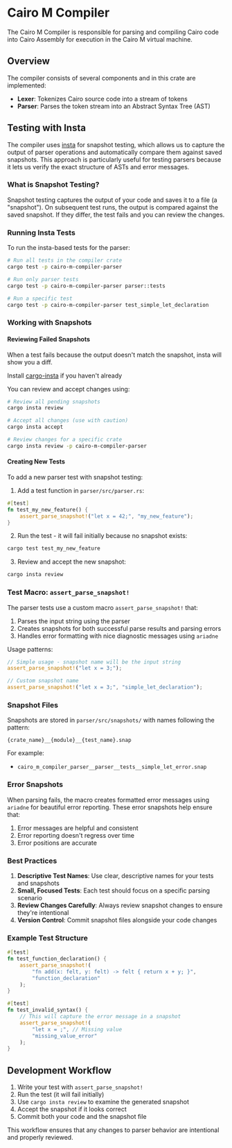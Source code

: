 # Cairo M Compiler

The Cairo M Compiler is responsible for parsing and compiling Cairo code into
Cairo Assembly for execution in the Cairo M virtual machine.

## Overview

The compiler consists of several components and in this crate are implemented:

- **Lexer**: Tokenizes Cairo source code into a stream of tokens
- **Parser**: Parses the token stream into an Abstract Syntax Tree (AST)

## Testing with Insta

The compiler uses [insta](https://insta.rs/) for snapshot testing, which allows
us to capture the output of parser operations and automatically compare them
against saved snapshots. This approach is particularly useful for testing
parsers because it lets us verify the exact structure of ASTs and error
messages.

### What is Snapshot Testing?

Snapshot testing captures the output of your code and saves it to a file (a
"snapshot"). On subsequent test runs, the output is compared against the saved
snapshot. If they differ, the test fails and you can review the changes.

### Running Insta Tests

To run the insta-based tests for the parser:

```bash
# Run all tests in the compiler crate
cargo test -p cairo-m-compiler-parser

# Run only parser tests
cargo test -p cairo-m-compiler-parser parser::tests

# Run a specific test
cargo test -p cairo-m-compiler-parser test_simple_let_declaration
```

### Working with Snapshots

#### Reviewing Failed Snapshots

When a test fails because the output doesn't match the snapshot, insta will show
you a diff.

Install [cargo-insta](https://insta.rs/docs/cli/) if you haven't already

You can review and accept changes using:

```bash
# Review all pending snapshots
cargo insta review

# Accept all changes (use with caution)
cargo insta accept

# Review changes for a specific crate
cargo insta review -p cairo-m-compiler-parser
```

#### Creating New Tests

To add a new parser test with snapshot testing:

1. Add a test function in `parser/src/parser.rs`:

```rust
#[test]
fn test_my_new_feature() {
    assert_parse_snapshot!("let x = 42;", "my_new_feature");
}
```

2. Run the test - it will fail initially because no snapshot exists:

```bash
cargo test test_my_new_feature
```

3. Review and accept the new snapshot:

```bash
cargo insta review
```

### Test Macro: `assert_parse_snapshot!`

The parser tests use a custom macro `assert_parse_snapshot!` that:

1. Parses the input string using the parser
2. Creates snapshots for both successful parse results and parsing errors
3. Handles error formatting with nice diagnostic messages using `ariadne`

Usage patterns:

```rust
// Simple usage - snapshot name will be the input string
assert_parse_snapshot!("let x = 3;");

// Custom snapshot name
assert_parse_snapshot!("let x = 3;", "simple_let_declaration");
```

### Snapshot Files

Snapshots are stored in `parser/src/snapshots/` with names following the
pattern:

```text
{crate_name}__{module}__{test_name}.snap
```

For example:

- `cairo_m_compiler_parser__parser__tests__simple_let_error.snap`

### Error Snapshots

When parsing fails, the macro creates formatted error messages using `ariadne`
for beautiful error reporting. These error snapshots help ensure that:

1. Error messages are helpful and consistent
2. Error reporting doesn't regress over time
3. Error positions are accurate

### Best Practices

1. **Descriptive Test Names**: Use clear, descriptive names for your tests and
   snapshots
2. **Small, Focused Tests**: Each test should focus on a specific parsing
   scenario
3. **Review Changes Carefully**: Always review snapshot changes to ensure
   they're intentional
4. **Version Control**: Commit snapshot files alongside your code changes

### Example Test Structure

```rust
#[test]
fn test_function_declaration() {
    assert_parse_snapshot!(
        "fn add(x: felt, y: felt) -> felt { return x + y; }",
        "function_declaration"
    );
}

#[test]
fn test_invalid_syntax() {
    // This will capture the error message in a snapshot
    assert_parse_snapshot!(
        "let x = ;", // Missing value
        "missing_value_error"
    );
}
```

## Development Workflow

1. Write your test with `assert_parse_snapshot!`
2. Run the test (it will fail initially)
3. Use `cargo insta review` to examine the generated snapshot
4. Accept the snapshot if it looks correct
5. Commit both your code and the snapshot file

This workflow ensures that any changes to parser behavior are intentional and
properly reviewed.
